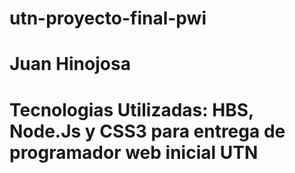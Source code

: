 # utn-proyecto-final-pwi
# Juan Hinojosa
# Tecnologias Utilizadas: HBS, Node.Js y CSS3 para entrega de programador web inicial UTN
